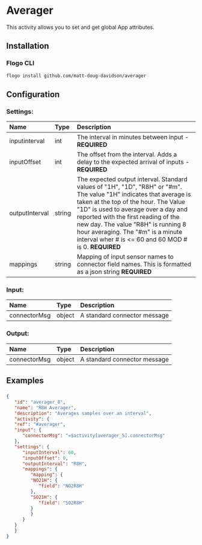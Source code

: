 <!--
title: Averager
weight: 4616
-->

# Averager
This activity allows you to set and get global App attributes.

## Installation

### Flogo CLI
```bash
flogo install github.com/matt-doug-davidson/averager
```

## Configuration

### Settings:
| Name | Type   | Description
|:---  | :---   | :---    
| inputinterval | int | The interval in minutes between input - **REQUIRED**         
| inputOffset   | int | The offset from the interval. Adds a delay to the expected arrival of inputs - **REQUIRED**
| outputInterval | string | The expected output interval. Standard values of "1H", "1D", "R8H" or "#m". The value "1H" indicates that average is taken at the top of the hour. The Value "1D" is used to average over a day and reported with the first reading of the new day. The value "R8H" is running 8 hour averaging. The "#m" is a minute interval wher # is <= 60 and 60 MOD # is 0. **REQUIRED**
| mappings| string | Mapping of input sensor names to connector field names. This is formatted as a json string **REQUIRED**

### Input:
| Name  | Type   | Description
|:---   | :---   | :---    
| connectorMsg | object |  A standard connector message


### Output:
| Name  | Type   | Description
|:---   | :---   | :---    
| connectorMsg | object |  A standard connector message


## Examples

### 

```json
{
   "id": "averager_8",
   "name": "R8H Averager",
   "description": "Averages samples over an interval",
   "activity": {
   "ref": "#averager",
   "input": {
      "connectorMsg": "=$activity[averager_5].connectorMsg"
   },
   "settings": {
      "inputInterval": 60,
      "inputOffset": 0,
      "outputInterval": "R8H",
      "mappings": {
         "mapping": {
         "NO21H": {
            "field": "NO2R8H"
         },
         "SO21H": {
            "field": "SO2R8H"
         }
         }
      }
   }
   }
}
```
